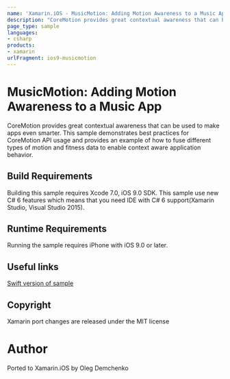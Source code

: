 ```yaml
---
name: 'Xamarin.iOS - MusicMotion: Adding Motion Awareness to a Music App'
description: "CoreMotion provides great contextual awareness that can be used to make apps even smarter. This sample demonstrates best practices #ios9"
page_type: sample
languages:
- csharp
products:
- xamarin
urlFragment: ios9-musicmotion
---
```

# MusicMotion: Adding Motion Awareness to a Music App

CoreMotion provides great contextual awareness that can be used to make apps even smarter. This sample demonstrates best practices for CoreMotion API usage and provides an example of how to fuse different types of motion and fitness data to enable context aware application behavior.

## Build Requirements

Building this sample requires Xcode 7.0, iOS 9.0 SDK. This sample use new C# 6 features which means that you need IDE with C# 6 support(Xamarin Studio, Visual Studio 2015).

## Runtime Requirements

Running the sample requires iPhone with iOS 9.0 or later.

## Useful links

[Swift version of sample](https://developer.apple.com/library/prerelease/ios/samplecode/MusicMotion/Introduction/Intro.html#//apple_ref/doc/uid/TP40016160)

## Copyright

Xamarin port changes are released under the MIT license

# Author

Ported to Xamarin.iOS by Oleg Demchenko
